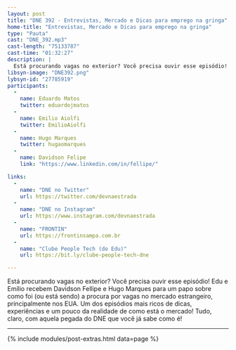 ```yaml
---
layout: post
title: "DNE 392 - Entrevistas, Mercado e Dicas para emprego na gringa"
home-title: "Entrevistas, Mercado e Dicas para emprego na gringa"
type: "Pauta"
cast: "DNE_392.mp3"
cast-length: "75133787"
cast-time: "01:32:27"
description: |
  Está procurando vagas no exterior? Você precisa ouvir esse episódio! Edu e Emílio recebem Davidson Fellipe e Hugo Marques para um papo sobre como foi (ou está sendo) a procura por vagas no mercado estrangeiro, principalmente nos EUA. Um dos episódios mais ricos de dicas, experiências e um pouco da realidade de como está o mercado! Tudo, claro, com aquela pegada do DNE que você já sabe como é!
libsyn-image: "DNE392.png"
lybsyn-id: "27785919"
participants:
  -
    name: Eduardo Matos
    twitter: eduardojmatos
  -
    name: Emilio Aiolfi
    twitter: EmilioAiolfi
  -
    name: Hugo Marques
    twitter: hugaomarques
  -
    name: Davidson Felipe
    link: "https://www.linkedin.com/in/fellipe/"

links:
  -
    name: "DNE no Twitter"
    url: https://twitter.com/devnaestrada
  -
    name: "DNE no Instagram"
    url: https://www.instagram.com/devnaestrada
  -
    name: "FRONTIN"
    url: https://frontinsampa.com.br
  -
    name: "Clube People Tech (do Edu)"
    url: https://bit.ly/clube-people-tech-dne

---
```


Está procurando vagas no exterior? Você precisa ouvir esse episódio! Edu e Emílio recebem Davidson Fellipe e Hugo Marques para um papo sobre como foi (ou está sendo) a procura por vagas no mercado estrangeiro, principalmente nos EUA. Um dos episódios mais ricos de dicas, experiências e um pouco da realidade de como está o mercado! Tudo, claro, com aquela pegada do DNE que você já sabe como é!

---

{% include modules/post-extras.html data=page %}
